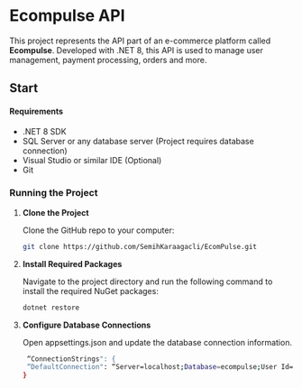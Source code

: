 # Ecompulse API

This project represents the API part of an e-commerce platform called **Ecompulse**. Developed with .NET 8, this API is used to manage user management, payment processing, orders and more.

## Start

#### Requirements

- .NET 8 SDK
- SQL Server or any database server (Project requires database connection)
- Visual Studio or similar IDE (Optional)
- Git

### Running the Project

1. **Clone the Project**

   Clone the GitHub repo to your computer:

   ```bash
   git clone https://github.com/SemihKaraagacli/EcomPulse.git

2. **Install Required Packages**

   Navigate to the project directory and run the following command to install the required NuGet packages:

   ```bash
   dotnet restore

3. **Configure Database Connections**

   Open appsettings.json and update the database connection information.

   ```bash
    “ConnectionStrings": {
    “DefaultConnection": “Server=localhost;Database=ecompulse;User Id=sa;Password=your_password;”
   }
